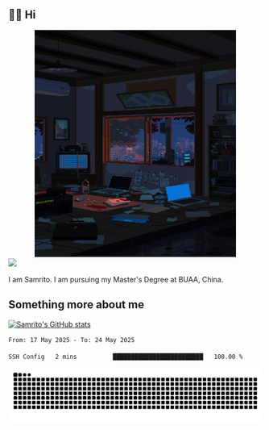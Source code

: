## 👋🏻 Hi

<div align="center">
<img alt="GIF" src="https://github.com/xiangsam/xiangsam/blob/271390e4ab50820a4594e3cb94b7ffaa6293de72/0_0EUAvTumWsRa2k6F.gif" width=400 height=450/>
</div>

<a href="https://github.com/xiangsam">
  <img src="https://komarev.com/ghpvc/?username=xiangsam&style=flat-square" />
</a>

I am Samrito. I am pursuing my Master's Degree at BUAA, China.


## Something more about me
[![Samrito's GitHub stats](https://github-readme-stats.vercel.app/api?username=xiangsam)](https://github.com/samrito/github-readme-stats)

<!--START_SECTION:waka-->

```txt
From: 17 May 2025 - To: 24 May 2025

SSH Config   2 mins          █████████████████████████   100.00 %
```

<!--END_SECTION:waka-->

<picture>
  <source media="(prefers-color-scheme: dark)" srcset="https://raw.githubusercontent.com/xiangsam/xiangsam/output/github-contribution-grid-snake-dark.svg">
  <source media="(prefers-color-scheme: light)" srcset="https://raw.githubusercontent.com/xiangsam/xiangsam/output/github-contribution-grid-snake.svg">
  <img alt="github contribution grid snake animation" src="https://raw.githubusercontent.com/xiangsam/xiangsam/output/github-contribution-grid-snake.svg">
</picture>

<!---
xiangsam/xiangsam is a ✨ special ✨ repository because its `README.md` (this file) appears on your GitHub profile.
You can click the Preview link to take a look at your changes.
--->
